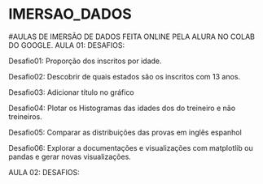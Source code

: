 # IMERSAO_DADOS
#AULAS DE IMERSÃO DE DADOS FEITA ONLINE PELA ALURA NO COLAB DO GOOGLE.
AULA 01:
DESAFIOS: 

Desafio01: Proporção dos inscritos por idade.

Desafio02: Descobrir de quais estados são os inscritos com 13 anos.

Desafio03: Adicionar título no gráfico

Desafio04: Plotar os Histogramas das idades dos do treineiro e não treineiros.

Desafio05: Comparar as distribuições das provas em inglês espanhol

Desafio06: Explorar a documentações e visualizações com matplotlib ou pandas e gerar novas visualizações.

AULA 02:
DESAFIOS:
